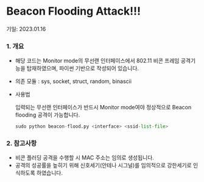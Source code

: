 # Beacon Flooding Attack!!!

기일: 2023.01.16

### 1. 개요

- 해당 코드는 Monitor mode의 무선랜 인터페이스에서 802.11 비콘 프레임 공격기능을 탑재하였으며, 파이썬 기반으로 작성되어 있습니다.
- 의존 모듈 : sys, socket, struct, random, binascii
- 사용법
    
    입력되는 무선랜 인터페이스가 반드시 Monitor mode여야 정상적으로 Beacon flooding 공격이 가능합니다.
    
    ```python
    sudo python beacon-flood.py <interface> <ssid-list-file>
    ```
    

### 2. 참고사항

- 비콘 플러딩 공격을 수행할 시 MAC 주소는 임의로 생성됩니다.
- 공격의 성공률을 높히기 위해 신호세기(안테나 시그널)를 임의적으로 강한세기로 인식하도록 하였습니다.
